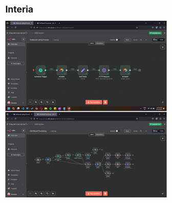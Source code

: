 # Interia

![Screenshot 2025-04-11 002020](Screenshot%202025-04-11%20002020.jpg)
![A](image_2025-04-11_002152569.png)
